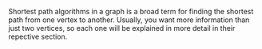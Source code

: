 Shortest path algorithms in a graph is a broad term for finding the shortest path from one vertex to another. Usually, you want more information than just two vertices, so
each one will be explained in more detail in their repective section.